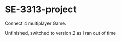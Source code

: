 # SE-3313-project

Connect 4 multiplayer Game.

Unfinished, switched to version 2 as I ran out of time

